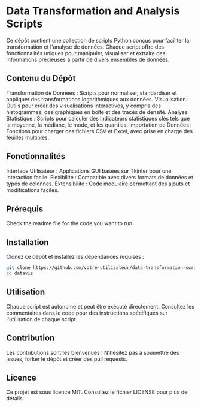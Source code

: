 # Data Transformation and Analysis Scripts
Ce dépôt contient une collection de scripts Python conçus pour faciliter la transformation et l'analyse de données. Chaque script offre des fonctionnalités uniques pour manipuler, visualiser et extraire des informations précieuses à partir de divers ensembles de données.
## Contenu du Dépôt
Transformation de Données : Scripts pour normaliser, standardiser et appliquer des transformations logarithmiques aux données.
Visualisation : Outils pour créer des visualisations interactives, y compris des histogrammes, des graphiques en boîte et des tracés de densité.
Analyse Statistique : Scripts pour calculer des indicateurs statistiques clés tels que la moyenne, la médiane, le mode, et les quartiles.
Importation de Données : Fonctions pour charger des fichiers CSV et Excel, avec prise en charge des feuilles multiples.
## Fonctionnalités
Interface Utilisateur : Applications GUI basées sur Tkinter pour une interaction facile.
Flexibilité : Compatible avec divers formats de données et types de colonnes.
Extensibilité : Code modulaire permettant des ajouts et modifications faciles.
## Prérequis
Check the readme file for the code you want to run. 
## Installation
Clonez ce dépôt et installez les dépendances requises :
```Bash
git clone https://github.com/votre-utilisateur/data-transformation-scripts.git
cd datavis
```
## Utilisation
Chaque script est autonome et peut être exécuté directement. Consultez les commentaires dans le code pour des instructions spécifiques sur l'utilisation de chaque script.

## Contribution

Les contributions sont les bienvenues ! N'hésitez pas à soumettre des issues, forker le dépôt et créer des pull requests.
## Licence
Ce projet est sous licence MIT. Consultez le fichier LICENSE pour plus de détails.
